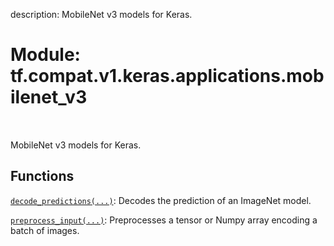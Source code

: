 description: MobileNet v3 models for Keras.

<div itemscope itemtype="http://developers.google.com/ReferenceObject">
<meta itemprop="name" content="tf.compat.v1.keras.applications.mobilenet_v3" />
<meta itemprop="path" content="Stable" />
</div>

# Module: tf.compat.v1.keras.applications.mobilenet_v3

<!-- Insert buttons and diff -->

<table class="tfo-notebook-buttons tfo-api nocontent" align="left">

</table>



MobileNet v3 models for Keras.



## Functions

[`decode_predictions(...)`](../../../../../tf/keras/applications/mobilenet_v3/decode_predictions.md): Decodes the prediction of an ImageNet model.

[`preprocess_input(...)`](../../../../../tf/keras/applications/mobilenet_v3/preprocess_input.md): Preprocesses a tensor or Numpy array encoding a batch of images.

